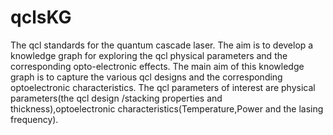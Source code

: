 # qclsKG
The qcl standards for the quantum cascade laser. 
The aim is to develop a knowledge graph for exploring the qcl physical parameters and the corresponding opto-electronic effects. 
The main aim of this knowledge graph is to capture the various qcl designs and the corresponding optoelectronic characteristics. The qcl parameters of interest are physical parameters(the qcl design /stacking properties and thickness),optoelectronic characteristics(Temperature,Power and the lasing frequency). 

